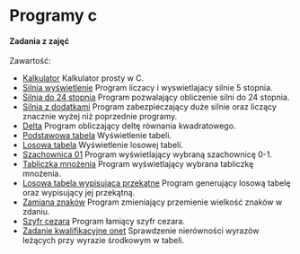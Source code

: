 # Programy c

#### Zadania z zajęć

Zawartość:
* [Kalkulator](kalkulator.c) Kalkulator prosty w C.
* [Silnia wyświetlenie](silnia_stopnia_5.c) Program liczacy i wyswietlajacy silnie 5 stopnia.
* [Silnia do 24 stopnia](silnia.c) Program pozwalający obliczenie silni do 24 stopnia.
* [Silnia z dodatkami](ulepszona_silnia.c) Program zabezpieczający duże silnie oraz liczący znacznie wyżej niż poprzednie programy.
* [Delta](delta.c) Program obliczający deltę równania kwadratowego.
* [Podstawowa tabela](tabela_podst.c) Wyświetlenie tabeli.
* [Losowa tabela](tabela_rand.c) Wyświetlenie losowej tabeli.
* [Szachownica 01](szachownica_01.c) Program wyświetlający wybraną szachownicę 0-1.
* [Tabliczka mnożenia](tabliczka_mnozenia.c) Program wyświetlający wybrana tabliczkę mnożenia.
* [Losowa tabela wypisująca przekątne](tablica_rand_przekątne) Program generujący losową tabelę oraz wypisujący jej przekątną.
* [Zamiana znaków](zmiana_na_duze_znaki.c) Program zmieniający przemienie wielkość znaków w zdaniu.
* [Szyfr cezara](szyfr_cezara.c) Program łamiący szyfr cezara.
* [Zadanie kwalifikacyjne onet](onet_nierownosc_tabela.c) Sprawdzenie nierówności wyrazów leżących przy wyrazie środkowym w tabeli.
